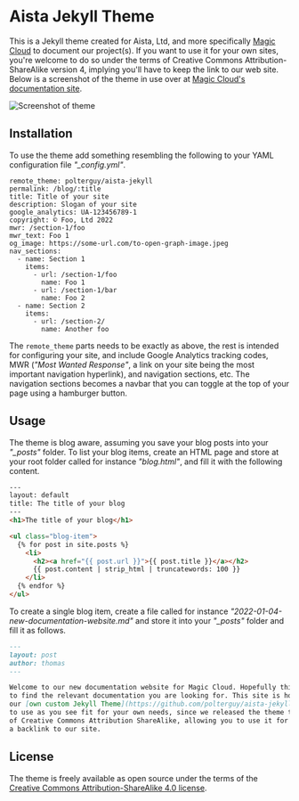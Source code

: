 
# Aista Jekyll Theme

This is a Jekyll theme created for Aista, Ltd, and more specifically [Magic Cloud](https://polterguy.github.io/) to
document our project(s). If you want to use it for your own sites, you're welcome to do so under the terms of 
Creative Commons Attribution-ShareAlike version 4, implying you'll have to keep the link to our web site. Below
is a screenshot of the theme in use over at [Magic Cloud's documentation site](https://polterguy.github.io/).

![Screenshot of theme](https://raw.githubusercontent.com/polterguy/aista-jekyll/master/screenshot.jpg)


## Installation

To use the theme add something resembling the following to your YAML configuration file _"\_config.yml"_.

```
remote_theme: polterguy/aista-jekyll
permalink: /blog/:title
title: Title of your site
description: Slogan of your site
google_analytics: UA-123456789-1
copyright: © Foo, Ltd 2022
mwr: /section-1/foo
mwr_text: Foo 1
og_image: https://some-url.com/to-open-graph-image.jpeg
nav_sections:
  - name: Section 1
    items:
      - url: /section-1/foo
        name: Foo 1
      - url: /section-1/bar
        name: Foo 2
  - name: Section 2
    items:
      - url: /section-2/
        name: Another foo
```

The `remote_theme` parts needs to be exactly as above, the rest is intended for configuring your site, and include
Google Analytics tracking codes, MWR (_"Most Wanted Response"_, a link on your site being the most important navigation hyperlink),
and navigation sections, etc. The navigation sections becomes a navbar that you can toggle at the top of your page
using a hamburger button.

## Usage

The theme is blog aware, assuming you save your blog posts into your _"\_posts"_ folder. To list your blog items, create
an HTML page and store at your root folder called for instance _"blog.html"_, and fill it with the following content.

```html
---
layout: default
title: The title of your blog
---
<h1>The title of your blog</h1>

<ul class="blog-item">
  {% for post in site.posts %}
    <li>
      <h2><a href="{{ post.url }}">{{ post.title }}</a></h2>
      {{ post.content | strip_html | truncatewords: 100 }}
    </li>
  {% endfor %}
</ul>
```

To create a single blog item, create a file called for instance _"2022-01-04-new-documentation-website.md"_ and store it
into your _"\_posts"_ folder and fill it as follows.

```markdown
---
layout: post
author: thomas
---

Welcome to our new documentation website for Magic Cloud. Hopefully this will make it easier for you
to find the relevant documentation you are looking for. This site is hosted by GitHub, and we created
our [own custom Jekyll Theme](https://github.com/polterguy/aista-jekyll) for it, which you are free
to use as you see fit for your own needs, since we released the theme to the public under the terms
of Creative Commons Attribution ShareAlike, allowing you to use it for free as long as you provide
a backlink to our site.
```

## License

The theme is freely available as open source under the terms of the [Creative Commons Attribution-ShareAlike 4.0 license](https://creativecommons.org/licenses/by-sa/4.0/legalcode).

